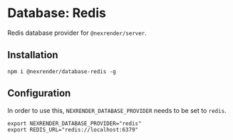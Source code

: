 # Database: Redis

Redis database provider for `@nexrender/server`.

## Installation

```
npm i @nexrender/database-redis -g
```

## Configuration

In order to use this, `NEXRENDER_DATABASE_PROVIDER` needs to be set to `redis`.

```
export NEXRENDER_DATABASE_PROVIDER="redis"
export REDIS_URL="redis://localhost:6379"
```

